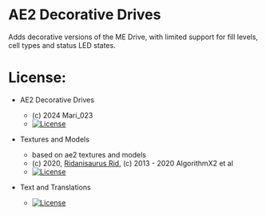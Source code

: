 AE2 Decorative Drives
=======
Adds decorative versions of the ME Drive, with limited support for fill levels, cell types and status LED states.

License:
============

* AE2 Decorative Drives
    - (c) 2024 Mari_023
    - [![License](https://img.shields.io/badge/License-MIT-red.svg?style=flat-square)](http://opensource.org/licenses/MIT)

* Textures and Models
    - based on ae2 textures and models
    - (c) 2020, [Ridanisaurus Rid](https://github.com/Ridanisaurus/), (c) 2013 - 2020 AlgorithmX2 et al
    - [![License](https://img.shields.io/badge/License-CC%20BY--NC--SA%203.0-yellow.svg?style=flat-square)](https://creativecommons.org/licenses/by-nc-sa/3.0/)

* Text and Translations
    - [![License](https://img.shields.io/badge/License-No%20Restriction-green.svg?style=flat-square)](https://creativecommons.org/publicdomain/zero/1.0/)
